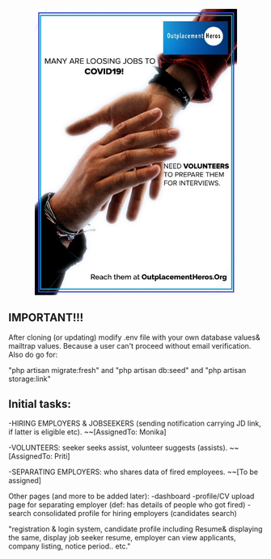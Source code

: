 <p align="center"><img src="https://github.com/Monika171/OutplacementHeroes/blob/master/public/profile_pic/oph.jpeg" width="400"></p>



## IMPORTANT!!!

After cloning (or updating) modify .env file with your own database values& mailtrap values. Because a user can't proceed without email verification. Also do go for:

"php artisan migrate:fresh" and
"php artisan db:seed" and
"php artisan storage:link"



## Initial tasks:
-HIRING EMPLOYERS & JOBSEEKERS (sending notification carrying JD link, if latter is eligible etc).
~~[AssignedTo: Monika]

-VOLUNTEERS: seeker seeks assist, volunteer suggests (assists).
~~[AssignedTo: Priti]

-SEPARATING EMPLOYERS: who shares data of fired employees.
~~[To be assigned]


Other pages (and more to be added later):
-dashboard 
-profile/CV upload page for separating employer (def: has details of people who got fired)
-search consolidated profile for hiring employers (candidates search)

"registration & login system, candidate profile including Resume& displaying the same, display job seeker resume, employer can view applicants, company listing, notice period.. etc."

